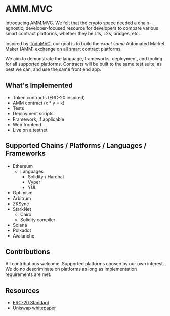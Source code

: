 # AMM.MVC

Introducing AMM.MVC. We felt that the crypto space needed a chain-agnostic, developer-focused resource for developers to compare various smart contract platforms, whether they be L1s, L2s, bridges, etc.

Inspired by [TodoMVC](https://todomvc.com/), our goal is to build the _exact same_ Automated Market Maker (AMM) exchange on all smart contract platforms.

We aim to demonstrate the language, frameworks, deployment, and tooling for all supported platforms. Contracts will be built to the same test suite, as best we can, and use the same front end app.


## What's Implemented

- Token contracts (ERC-20 inspired)
- AMM contract (x * y = k)
- Tests
- Deployment scripts
- Framework, if applicable
- Web frontend
- Live on a testnet


## Supported Chains / Platforms / Languages / Frameworks

- Ethereum
  - Languages
    - Solidity / Hardhat
    - Vyper
    - YUL
- Optimism
- Arbitrum
- ZKSync
- StarkNet
  - Cairo
  - Solidity compiler
- Solana
- Polkadot
- Avalanche


## Contributions

All contributions welcome. Supported platforms chosen by our own interest. We do no descriminate on platforms as long as implementation requirements are met.


## Resources
- [ERC-20 Standard](https://ethereum.org/en/developers/docs/standards/tokens/erc-20/)
- [Uniswap whitepaper](https://hackmd.io/@HaydenAdams/HJ9jLsfTz)
